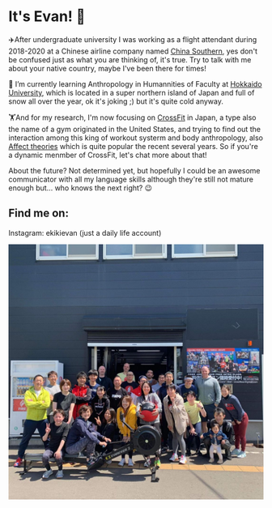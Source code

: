 # It's Evan! 👋


✈️After undergraduate university I was working as a flight attendant during 2018-2020 at a Chinese airline company named [China Southern](https://en.wikipedia.org/wiki/China_Southern_Airlines), yes don't be confused just as what you are thinking of, it's true. Try to talk with me about your native country, maybe I've been there for times!

🏫 I’m currently learning Anthropology in Humannities of Faculty at [Hokkaido University](https://en.wikipedia.org/wiki/Hokkaido_University), which is located in a super northern island of Japan and full of snow all over the year, ok it's joking ;) but it's quite cold anyway.

🏋️And for my research, I'm now focusing on [CrossFit](https://en.wikipedia.org/wiki/CrossFit) in Japan, a type also the name of a gym originated in the United States, and trying to find out the interaction among this king of workout systerm and body anthropology, also [Affect theories](https://en.wikipedia.org/wiki/Affect_(philosophy)) which is quite popular the recent several years. So if you're a dynamic menmber of CrossFit, let's chat more about that!

About the future? Not determined yet, but hopefully I could be an awesome communicator with all my language skills although they're still not mature enough but... who knows the next right? 😉


## Find me on:

Instagram: ekikievan (just a daily life account)

![alt text](S__15925252.jpg)
<!--


